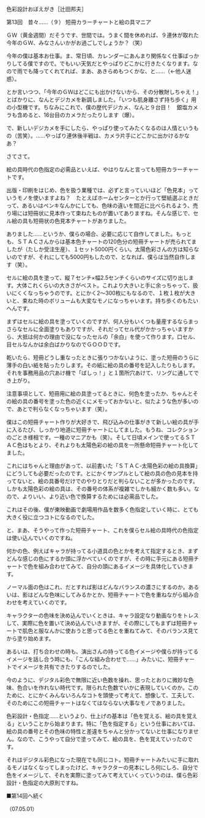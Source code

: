 <!-- source: http://web.archive.org/web/20250215190716/http://www.style.fm/as/05_column/tsujita/tsujita13.shtml -->

色彩設計おぼえがき［辻田邦夫］

第13回　昔々……（９） 短冊カラーチャートと絵の具マニア

ＧＷ（黄金週間）だそうです、世間では。うまく間を休めれば、９連休が取れた今年のＧＷ、みなさんいかがお過ごしでしょうか？（笑）

今年の僕は基本お仕事。ま、常日頃、カレンダーにあんまり関係なく仕事ばっかりしてる僕ですので。でもいい天気だとやっぱりどこかに行きたくなります。なので雨でも降ってくれてれば、まあ、あきらめもつくかな、と……（←他人迷惑）。

とか言いつつ、「今年のＧＷはどこにも出かけないから、その分散財しちゃえ！」とばかりに、なんとデジカメを新調しました。「いつも肌身離さず持ち歩く」用の小型機です。ちなみにこれで、僕の歴代デジカメ、なんと９台目！　銀塩カメラも含めると、16台目のカメラだったりします（爆）。

で、新しいデジカメを手にしたら、やっぱり使ってみたくなるのは人情というもの（苦笑）。……やっぱり連休後半戦は、カメラ片手にどこかに出かけるかなあ？

さてさて。

絵の具時代の色指定の必需品といえば、やはりなんと言っても短冊カラーチャートです。

出版・印刷をはじめ、色を扱う業種では、必ずと言っていいほど「色見本」っていうモノを使いますよね？　たとえばホームセンターとか行って壁紙選ぶときだって、あるいはペンキなんかにしても、色味の違いを間近に比べられるよう、売り場には短冊状に見本作って束ねたものが置いてありますね。そんな感じで、セル絵の具も短冊状の色見本チャートがありました。

ありました……というか、僕らの場合、必要に応じて自作してました。もっとも、ＳＴＡＣさんからは基本色チャートの120色分の短冊チャートが売られてましたが（たしか受注生産）、１セット5000円くらい。太陽色彩さんの方は知らないのですが、それにしても5000円もしたので、となれば、僕らは当然自作します（笑）。

セルに絵の具を塗って、縦７センチ×幅2.5センチくらいのサイズに切り出します。大体これくらいの大きさがベスト。これより大きいと手に余っちゃって、扱いにくくなっちゃうのです。とにかく2〜300枚にもなるので、１枚１枚が大きいと、束ねた時のボリュームも大変なモノになっちゃいます。持ち歩くのもたいへんです。

まずはセルに絵の具を塗っていくのですが、何人分もいくつも量産するならまっさらなセルに全面塗りもありですが、それだってセル代がかかっちゃいますから、大抵は何かの理由で没になったセルの「余白」を使って作ります。口セル、目セルなんかは余白ばかりなのでＧＯＯＤです。

乾いたら、短冊どうし重なったときに張りつかないように、塗った短冊のうらに薄手の白い紙を貼ったりします。その紙に絵の具の番号を記入したりもします。それを事務用品の穴あけ機で「ばしっ！」と１箇所穴あけて、リングに通してでき上がり。

注意事項として、短冊用に絵の具塗ってるときに、何色を塗ったか、ちゃんとその絵の具の番号を塗った色の近くにメモっておかないと、似たような色が多いので、あとで判らなくなっちゃいます（笑）。

僕はこの短冊チャート作りが大好きで、飛び込みの仕事がきて新しい絵の具が手に入るたび、しっかり地道に短冊チャートにしてました。もうね、コレクションのごとき様相です。一種のマニアかも（笑）。そして日頃メインで使ってるＳＴＡＣ色はもとより、それよりも太陽色彩の絵の具を一所懸命短冊チャート化してました。

これにはちゃんと理由があって、以前書いた「ＳＴＡＣ‐太陽色彩の絵の具換算」にどうしても必要だったのです。とにかくサンプルとして絵の具の色の見本を持ってないと、絵の具番号だけでのやりとりだと判らないことが多かったのです。しかも太陽色彩の絵の具は、その番号の体系が複雑でしかも細かく数も多い。なので、よりいい、より近い色で換算するためには必需品でした。

これはその後、僕が東映動画で劇場用作品を数多く色指定していく時に、とても大きく役に立つコトになるのでした。

と、まあ、そうやって作った短冊チャート、これを僕らセル絵の具時代の色指定は使い込んでいくのですね。

何かの色、例えばキャラが持ってる小道具の色とかを考えて指定するとき、まずどんな感じの色にするか頭に浮かべていくのですが、その時に手元にある短冊チャートで色を組み合わせてみて、自分の頭にあるイメージを具体化していきます。

ノーマル面の色はこれ、だとすれば影はどんなバランスの濃さにするのか。あるいは、影はどんな色味にしてみるかとか、短冊チャートで色を重ねながら組み合わせを考えていくのです。

キャラクターの色味を決め込んでいくときは、キャラ設定なり動画なりをトレスして、実際に色を置いて決め込んでいきますが、その際にしてもまずは短冊チャートで肌色と服なんかに使おうと思ってる色とを重ねてみて、そのバランス見てから塗り始めます。

あるいは、打ち合わせの時も、演出さんの持ってる色イメージや僕らが持ってるイメージを話し合う時にも、「こんな組み合わせで……」みたいに、短冊チャートでイメージを共有できたりするのでした。

今のように、デジタル彩色で無限に近い色数を操れ、思ったとおりに微妙な色味、色合いを作れない時代です。限られた色数でいかに表現していくのか。このために、とにかくみんないろんなコトを頭使って考えて、想像して、工夫して、そのためにこの短冊チャートはなくてはならない大事なモノでありました。

色彩設計・色指定……というより、仕上げの基本は「色を覚える、絵の具を覚える」ということから始まります。特に「色を指定する」という仕事においては、絵の具の番号とその色味の特性と差違をちゃんと分かってないと仕事になりません。なので、こうやって自分で塗ってみて、絵の具を、色を覚えていったのです。

それはデジタル彩色になった現在でも同じコト。短冊チャートみたいに手に取れるモノはなくなってしまったけど、キャラクターの見本にしろ何にしろ、自分で色をイメージして、それを実際に塗ってみて考えていくっていうのは、僕ら色彩設計・色指定の大原則ですね。

■第14回へ続く

（07.05.01）
